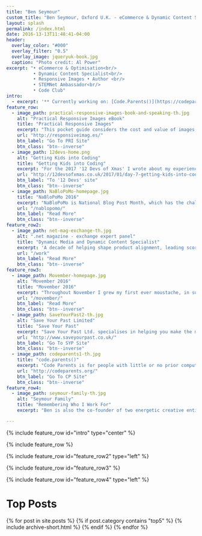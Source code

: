 ```yaml
---
title: "Ben Seymour"
custom_title: "Ben Seymour, Oxford U.K. - eCommerce & Dynamic Content Specialist, Responsive Images Advocate"
layout: splash
permalink: /index.html
date: 2016-13-13T11:48:41-04:00
header:
  overlay_color: "#000"
  overlay_filter: "0.5"
  overlay_image: jqueryuk-book.jpg
  caption: "Photo credit: Al Power"
excerpt: "• eCommerce & Optimisation<br/>
          • Dynamic Content Specialist<br/>
          • Responsive Images • Author <br/>
          • STEMNet Ambassador<br/>
          • Code Club"
intro:
  - excerpt: '** Currently working on: [Code.Parents()](https://codeparents.org/) **<br/>Recently worked on: [12Devs article](http://12devsofxmas.co.uk/2017/01/day-7-getting-kids-into-coding/), [NaBloPoMo](/nablopomo/)'
feature_row:
  - image_path: practical-responsive-images-book-and-speaking-th.jpg
    alt: "Practical Responsive Images eBook"
    title: "Practical Responsive Images"
    excerpt: "This pocket guide considers the cost and value of images, reviews image formats and historic practices, and explores some of the new features and tools available to us, such that we can be in a position to undertake a practical approach to responsive images."
    url: "http://responsiveimag.es/"
    btn_label: "Go To PRI Site"
    btn_class: "btn--inverse"
  - image_path: 12devs-home.png
    alt: "Getting Kids into Coding"
    title: "Getting Kids into Coding"
    excerpt: "For the 2017 '12 Devs of Xmas' I wrote about my experiences teaching Primary aged children, sharing insights into how to make coding interesting and relevant for all children."
    url: "http://12devsofxmas.co.uk/2017/01/day-7-getting-kids-into-coding/"
    btn_label: "To '12 Devs' site"
    btn_class: "btn--inverse"
  - image_path: NaBloPoMo-homepage.jpg
    title: "NaBloPoMo 2016"
    excerpt: "NaBloPoMo is National Blog Post Month, which has the challenge of writing a blog post each day for the whole of November. I’d not heard of it before 1st November, but it sounded like just the tonic for getting back into writing. I’m happy to say it has been everything I had hoped it would be, and probably more."
    url: "/nablopomo/"
    btn_label: "Read More"
    btn_class: "btn--inverse"
feature_row2:
  - image_path: net-mag-exchange-th.jpg
    alt: ".net magazine - exchange expert panel"
    title: "Dynamic Media and Dynamic Content Specialist"
    excerpt: 'A decade of helping shape product alignment, leading scores of  projects for global brands, leveraging industry-leading SaaS Dynamic Media and Dynamic Content solutions (inc. headless CMS) <br/>.net magazine industry expert, conference speaker (including Adobe Summit).'
    url: "/work"
    btn_label: "Read More"
    btn_class: "btn--inverse"
feature_row3:
  - image_path: Movember-homepage.jpg
    alt: "Movember 2016"
    title: "Movember 2016"
    excerpt: "Throughout November I grew my first ever moustache, in support of The Movember Foundation which is s global charity focused on men’s health."
    url: "/movember/"
    btn_label: "Read More"
    btn_class: "btn--inverse"
  - image_path: SaveYourPast2-th.jpg
    alt: "Save Your Past Limited"
    title: "Save Your Past"
    excerpt: "Save Your Past Ltd. specialises in helping you make the most of your pre-digital precious memories. We carefully transform your videos, photos, slides/negatives into a form where they will degrade no more, and can undertake digital restoration work to sensitively turn back the hands of time and rejuvenate them."
    url: "http://www.saveyourpast.co.uk/"
    btn_label: "Go To SYP Site"
    btn_class: "btn--inverse"
  - image_path: codeparents1-th.jpg
    title: "code.parents()"
    excerpt: "Code Parents is for people with little or no prior computing experience, who would like to be better prepared to encourage and support children in starting to explore coding. Ben founded Code Parents, and is keen that it should develop into a community on contributors."
    url: "http://codeparents.org/"
    btn_label: "Go To CP Site"
    btn_class: "btn--inverse"
feature_row4:    
  - image_path: seymour-family-th.jpg
    alt: "Seymour Family"
    title: "Remembering Who I Work For"
    excerpt: "Ben is also the co-founder of two energetic creative entities aged 10  & 7. He also enjoys motorbikes, mountain bikes, Formula1 and the occasional track day (most recently Lotus Exige and Audi R8 at Silverstone).<br/><br/> There are various less-public repositories of our very happy memories, which we tend to share with closer friends and family - ping me for an invitation if you don't already have access."

---
```


{% include feature_row id="intro" type="center" %}

{% include feature_row %}

{% include feature_row id="feature_row2" type="left" %}

{% include feature_row id="feature_row3" %}

{% include feature_row id="feature_row4" type="left" %}

# Top Posts
{% for post in site.posts %}
  {% if post.category contains "top5" %}
    {% include archive-short.html %}
  {% endif %}
{% endfor %}
